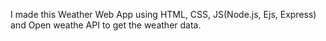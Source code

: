 I made this Weather Web App using HTML, CSS, JS(Node.js, Ejs, Express) and Open weathe API to get the weather data.

